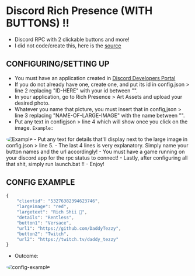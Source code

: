 # Discord Rich Presence (WITH BUTTONS) !!
- Discord RPC with 2 clickable buttons and more!
- I did not code/create this, here is the [source](https://github.com/wiz-zed/richpresence-buttons)

## CONFIGURING/SETTING UP
- You must have an application created in [Discord Developers Portal](https://discord.com/developers/applications)
- If you do not already have one, create one, and put its id in config.json > line 2 replacing "ID-HERE" with your id between "".
- In your application, go to Rich Presence > Art Assets and upload your desired photo.
- Whatever you name that picture, you must insert that in config,json > line 3 replacing "NAME-OF-LARGE-IMAGE" with the name between "".
- Put any text in configjson > line 4 which will show once you click on the image. `Example:` 
<img src="https://media.discordapp.net/attachments/714580433249240061/812036219273871420/unknown.png?width=86&height=119" alt="Example" style="border-radius: 75%;">
- Put any text for details that'll display next to the large image in config.json > line 5.
- The last 4 lines is very explanatory. Simply name your button names and the url accordingly!
- You must have a game running on your discord app for the rpc status to connect! 
- Lastly, after configuring all that shit, simply run launch.bat !!
- Enjoy!

## CONFIG EXAMPLE
```js
{
    "clientid": "53276382394623746",
    "largeimage": "red",
    "largetext": "Rich Shii 🥤",
    "details": "Rentless",
    "button1": "Versace",
    "url1": "https://github.com/DaddyTezzy",
    "button2": "Twitch",
    "url2": "https://twitch.tv/daddy_tezzy"
}
````
- Outcome:
<img src="https://media.discordapp.net/attachments/714580433249240061/812024538035519508/unknown.png?width=704&height=312" alt="config-example" style="border-radius: 75%;">
